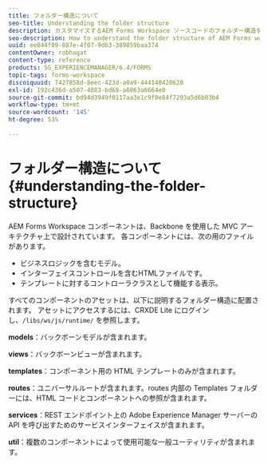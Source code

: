 ```yaml
---
title: フォルダー構造について
seo-title: Understanding the folder structure
description: カスタマイズするAEM Forms Workspace ソースコードのフォルダー構造を理解する方法です。
seo-description: How to understand the folder structure of AEM Forms workspace source code to customize.
uuid: ee844f89-887e-4f07-9db3-389859baa374
contentOwner: robhagat
content-type: reference
products: SG_EXPERIENCEMANAGER/6.4/FORMS
topic-tags: forms-workspace
discoiquuid: 7427858d-8eec-423d-a0a9-444140420620
exl-id: 192c436d-a507-4883-bd68-a6863a6664e0
source-git-commit: bd94d3949f0117aa3e1c9f0e84f7293a5d6b03b4
workflow-type: tm+mt
source-wordcount: '145'
ht-degree: 53%

---
```


# フォルダー構造について {#understanding-the-folder-structure}

AEM Forms Workspace コンポーネントは、Backbone を使用した MVC アーキテクチャ上で設計されています。 各コンポーネントには、次の用のファイルがあります。

* ビジネスロジックを含むモデル。
* インターフェイスコントロールを含むHTMLファイルです。
* テンプレートに対するコントローラクラスとして機能する表示。

すべてのコンポーネントのアセットは、以下に説明するフォルダー構造に配置されます。 アセットにアクセスするには、CRXDE Lite にログインし、`/libs/ws/js/runtime/` を参照します。

**models**：バックボーンモデルが含まれます。

**views**：バックボーンビューが含まれます。

**templates**：コンポーネント用の HTML テンプレートのみが含まれます。

**routes**：ユニバーサルルートが含まれます。routes 内部の Templates フォルダーには、HTML コードとコンポーネントへの参照が含まれます。

**services**：REST エンドポイント上の Adobe Experience Manager サーバーの API を呼び出すためのサービスインターフェイスが含まれます。

**util**：複数のコンポーネントによって使用可能な一般ユーティリティが含まれます。
